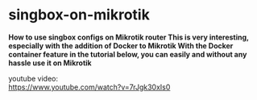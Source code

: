 # singbox-on-mikrotik
**How to use singbox configs on Mikrotik router  This is very interesting, especially with the addition of Docker to Mikrotik  With the Docker container feature in the tutorial below, you can easily and without any hassle use it on Mikrotik**


youtube video:  
https://www.youtube.com/watch?v=7rJgk30xIs0
